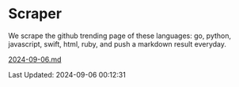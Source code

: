 # Scraper

We scrape the github trending page of these languages: go, python, javascript, swift, html, ruby, and push a markdown result everyday.

[2024-09-06.md](https://github.com/henson/Scraper/blob/master/2024-09-06.md)

Last Updated: 2024-09-06 00:12:31